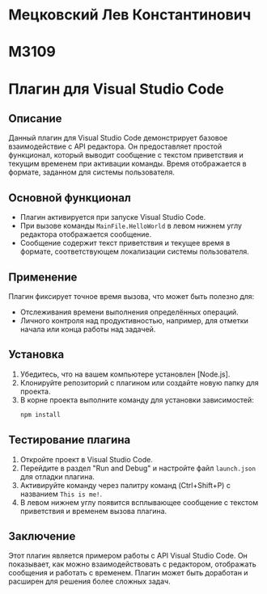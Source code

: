 # Мецковский Лев Константинович
# M3109
# Плагин для Visual Studio Code

## Описание

Данный плагин для Visual Studio Code демонстрирует базовое взаимодействие с API редактора. Он предоставляет простой функционал, который выводит сообщение с текстом приветствия и текущим временем при активации команды. Время отображается в формате, заданном для системы пользователя.

## Основной функционал

- Плагин активируется при запуске Visual Studio Code.
- При вызове команды `MainFile.HelloWorld` в левом нижнем углу редактора отображается сообщение.
- Сообщение содержит текст приветствия и текущее время в формате, соответствующем локализации системы пользователя.

## Применение

Плагин фиксирует точное время вызова, что может быть полезно для:

- Отслеживания времени выполнения определённых операций.
- Личного контроля над продуктивностью, например, для отметки начала или конца работы над задачей.

## Установка

1. Убедитесь, что на вашем компьютере установлен [Node.js].
2. Клонируйте репозиторий с плагином или создайте новую папку для проекта.
3. В корне проекта выполните команду для установки зависимостей:
    ```bash
    npm install
    ```

## Тестирование плагина

1. Откройте проект в Visual Studio Code.
2. Перейдите в раздел "Run and Debug" и настройте файл `launch.json` для отладки плагина.
3. Активируйте команду через палитру команд (Ctrl+Shift+P) с названием `This is me!`.
4. В левом нижнем углу появится всплывающее сообщение с текстом приветствия и временем вызова плагина.

## Заключение

Этот плагин является примером работы с API Visual Studio Code. Он показывает, как можно взаимодействовать с редактором, отображать сообщения и работать с временем. Плагин может быть доработан и расширен для решения более сложных задач.
